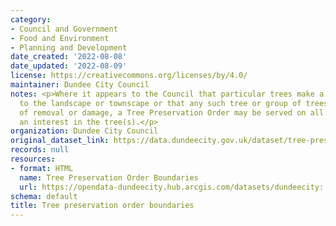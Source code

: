 ```yaml
---
category:
- Council and Government
- Food and Environment
- Planning and Development
date_created: '2022-08-08'
date_updated: '2022-08-09'
license: https://creativecommons.org/licenses/by/4.0/
maintainer: Dundee City Council
notes: <p>Where it appears to the Council that particular trees make a special contribution
  to the landscape or townscape or that any such tree or group of trees is under threat
  of removal or damage, a Tree Preservation Order may be served on all parties with
  an interest in the tree(s).</p>
organization: Dundee City Council
original_dataset_link: https://data.dundeecity.gov.uk/dataset/tree-preservation-order-boundaries
records: null
resources:
- format: HTML
  name: Tree Preservation Order Boundaries
  url: https://opendata-dundeecity.hub.arcgis.com/datasets/dundeecity::tpo-boundary/about
schema: default
title: Tree preservation order boundaries
---
```

